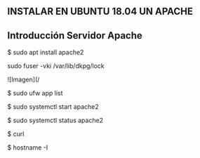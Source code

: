 ## INSTALAR EN UBUNTU 18.04 UN APACHE

## Introducción Servidor Apache


$ sudo apt install apache2

sudo fuser -vki /var/lib/dkpg/lock

![Imagen](/

$ sudo ufw app list

$ sudo systemctl start apache2

$ sudo systemctl status apache2

$ curl

$ hostname -I
